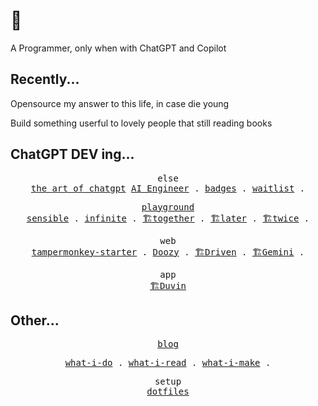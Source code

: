 # 👋

A Programmer, only when with ChatGPT and Copilot

## Recently...

Opensource my answer to this life, in case die young

Build something userful to lovely people that still reading books

## ChatGPT DEV ing...

<p align="center">
  <samp>
    <span>else</span><br>
    <a href="https://github.com/mefengl/the-art-of-chatgpt">the art of chatgpt</a>
    <a href="https://github.com/mefengl/Awesome-AI-Engineer">AI Engineer</a> .
    <a href="https://github.com/mefengl/made-by-ai">badges</a> .
    <a href="https://github.com/mefengl/awesome-waitlist">waitlist</a> .
  <samp>
</p>

<p align="center">
  <samp>
    <span><a href="https://github.com/mefengl/chatgpt-playground">playground</a></span><br>
    <a href="https://github.com/mefengl/chatgpt-playground/tree/main/apps/sensible">sensible</a> .
    <a href="https://github.com/mefengl/chatgpt-playground/tree/main/apps/infinite">infinite</a> .
    <a href="https://github.com/mefengl/chat-together">🏗️together</a> .
    <a href="https://github.com/mefengl/chatgpt-later">🏗️later</a> .
    <a href="https://github.com/mefengl/chatgpt-twice">🏗️twice</a> .
  <samp>
</p>

<p align="center">
  <samp>
    <span>web</span><br>
    <a href="https://github.com/mefengl/chatgpt-tampermonkey-starter">tampermonkey-starter</a> .
    <a href="https://github.com/mefengl/chatgpt-doozy">Doozy</a> .
    <a href="https://github.com/mefengl/chatgpt-driven">🏗️Driven</a> .
    <a href="https://github.com/mefengl/chatgpt-gemini">🏗️Gemini</a> .
  </samp>
</p>

<p align="center">
  <samp>
    <span>app</span><br>
    <a href="https://github.com/mefengl/Duvin">🏗️Duvin</a>
  </samp>
</p>

## Other...

<p align="center">
  <samp>
    <a href="https://mefengl.me/blog">blog</a><br>
  </samp>
</p>

<p align="center">
  <samp>
    <a href="https://github.com/mefengl/what-i-do">what-i-do</a> .
    <a href="https://github.com/mefengl/what-i-read">what-i-read</a> .
    <a href="https://github.com/mefengl/what-i-make">what-i-make</a> .
  </samp>
</p>

<p align="center">
  <samp>
    <span>setup</span><br>
    <a href="https://github.com/mefengl/dotfiles">dotfiles</a>
  </samp>
</p>
